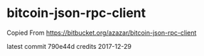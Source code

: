 # bitcoin-json-rpc-client
Copied From  https://bitbucket.org/azazar/bitcoin-json-rpc-client

latest commit 790e44d credits 2017-12-29
